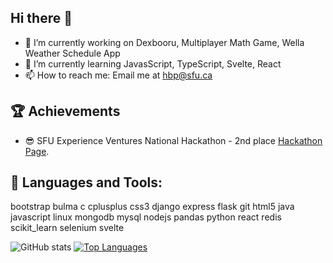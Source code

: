 Hi there 👋
- 

- 🔭 I’m currently working on Dexbooru, Multiplayer Math Game, Wella Weather Schedule App
- 🌱 I’m currently learning JavasScript, TypeScript, Svelte, React
- 📫 How to reach me: Email me at hbp@sfu.ca

🏆 Achievements
- 
- 😎 SFU Experience Ventures National Hackathon - 2nd place [Hackathon Page](https://venturelabs.ca/sfu-students-pitch-their-way-to-the-top-with-their-wellness-app-concept/).


💬 Languages and Tools:
-
bootstrap bulma c cplusplus css3 django express flask git html5 java javascript linux mongodb mysql nodejs pandas python react redis scikit_learn selenium svelte


![GitHub stats](https://github-readme-stats.vercel.app/api?username=Lepre-CHAU-n&show_icons=true&theme=transparent) [![Top Languages](https://github-readme-stats.vercel.app/api/top-langs/?username=Lepre-CHAU-n&layout=compact)](https://github.com/Lepre-CHAU-n/github-readme-stats)

<!--
**Lepre-CHAU-n/Lepre-CHAU-n** is a ✨ _special_ ✨ repository because its `README.md` (this file) appears on your GitHub profile.

Here are some ideas to get you started:

- 🔭 I’m currently working on ...
- 🌱 I’m currently learning ...
- 👯 I’m looking to collaborate on ...
- 🤔 I’m looking for help with ...
- 💬 Ask me about ...
- 📫 How to reach me: ...
- 😄 Pronouns: ...
- ⚡ Fun fact: ...
-->

